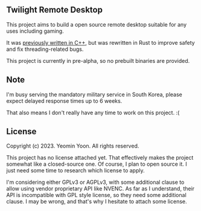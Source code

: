 ## Twilight Remote Desktop

This project aims to build a open source remote desktop suitable for any uses including gaming.

It was [previously written in C++](https://github.com/jsonmona/twilight-cpp), but was rewritten in Rust to improve safety and fix threading-related bugs.

This project is currently in pre-alpha, so no prebuilt binaries are provided.


## Note

I'm busy serving the mandatory military service in South Korea, please expect delayed response times up to 6 weeks.

That also means I don't really have any time to work on this project. :(


## License

Copyright (c) 2023. Yeomin Yoon. All rights reserved.

This project has no license attached yet.
That effectively makes the project somewhat like a closed-source one.
Of course, I plan to open source it.
I just need some time to research which license to apply.

I'm considering either GPLv3 or AGPLv3, with some additional clause to allow using vendor proprietary API like NVENC.
As far as I understand, their API is incompatible with GPL style license, so they need some additional clause.
I may be wrong, and that's why I hesitate to attach some license.

